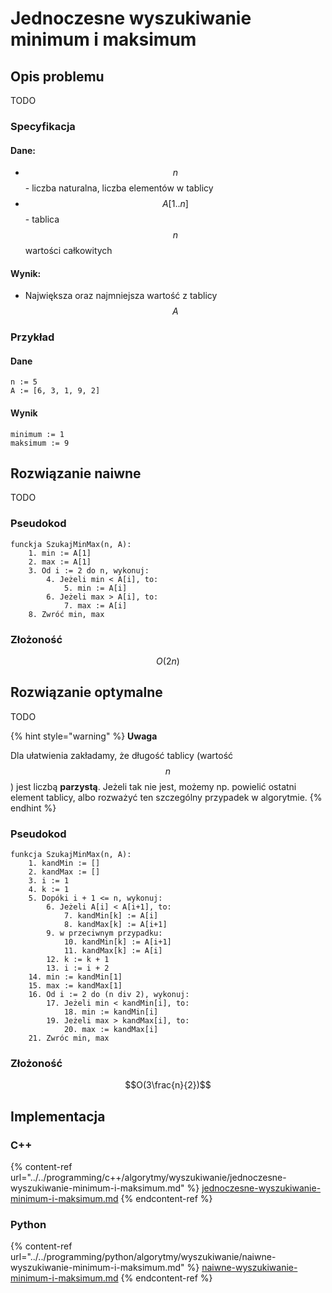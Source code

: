 # Jednoczesne wyszukiwanie minimum i maksimum

## Opis problemu

TODO

### Specyfikacja

#### Dane:

* $$n$$ - liczba naturalna, liczba elementów w tablicy
* $$A[1..n]$$ - tablica $$n$$ wartości całkowitych

#### Wynik:

* Największa oraz najmniejsza wartość z tablicy $$A$$

### Przykład

#### Dane

```
n := 5
A := [6, 3, 1, 9, 2]
```

#### Wynik

```
minimum := 1
maksimum := 9
```

## Rozwiązanie naiwne

TODO

### Pseudokod

```
funckja SzukajMinMax(n, A):
    1. min := A[1]
    2. max := A[1]
    3. Od i := 2 do n, wykonuj:
        4. Jeżeli min < A[i], to:
            5. min := A[i]
        6. Jeżeli max > A[i], to:
            7. max := A[i]
    8. Zwróć min, max
```

### Złożoność

$$O(2n)$$ 

## Rozwiązanie optymalne

TODO

{% hint style="warning" %}
**Uwaga**

Dla ułatwienia zakładamy, że długość tablicy (wartość $$n$$) jest liczbą **parzystą**. Jeżeli tak nie jest, możemy np. powielić ostatni element tablicy, albo rozważyć ten szczególny przypadek w algorytmie.
{% endhint %}

### Pseudokod

```
funkcja SzukajMinMax(n, A):
    1. kandMin := []
    2. kandMax := []
    3. i := 1
    4. k := 1
    5. Dopóki i + 1 <= n, wykonuj:
        6. Jeżeli A[i] < A[i+1], to:
            7. kandMin[k] := A[i]
            8. kandMax[k] := A[i+1]
        9. w przeciwnym przypadku:
            10. kandMin[k] := A[i+1]
            11. kandMax[k] := A[i]
        12. k := k + 1
        13. i := i + 2
    14. min := kandMin[1]
    15. max := kandMax[1]
    16. Od i := 2 do (n div 2), wykonuj:
        17. Jeżeli min < kandMin[i], to:
            18. min := kandMin[i]
        19. Jeżeli max > kandMax[i], to:
            20. max := kandMax[i]
    21. Zwróc min, max
```

### Złożoność

$$O(3\frac{n}{2})$$ 

## Implementacja

### C++

{% content-ref url="../../programming/c++/algorytmy/wyszukiwanie/jednoczesne-wyszukiwanie-minimum-i-maksimum.md" %}
[jednoczesne-wyszukiwanie-minimum-i-maksimum.md](../../programming/c++/algorytmy/wyszukiwanie/jednoczesne-wyszukiwanie-minimum-i-maksimum.md)
{% endcontent-ref %}

### Python

{% content-ref url="../../programming/python/algorytmy/wyszukiwanie/naiwne-wyszukiwanie-minimum-i-maksimum.md" %}
[naiwne-wyszukiwanie-minimum-i-maksimum.md](../../programming/python/algorytmy/wyszukiwanie/naiwne-wyszukiwanie-minimum-i-maksimum.md)
{% endcontent-ref %}
